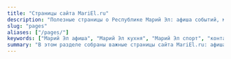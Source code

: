 ```yaml
---
title: "Страницы сайта MariEl.ru"
description: "Полезные страницы о Республике Марий Эл: афиша событий, марийская кухня, спорт, контакты. Всё о туризме и жизни в Йошкар-Оле."
slug: "pages"
aliases: ["/pages/"]
keywords: ["Марий Эл афиша", "Марий Эл кухня", "Марий Эл спорт", "контакты MariEl.ru", "Йошкар-Ола туризм"]
summary: "В этом разделе собраны важные страницы сайта MariEl.ru: афиша мероприятий, традиционные марийские национальные блюда, спортивная жизнь республики и контакты редакции."
---
```

